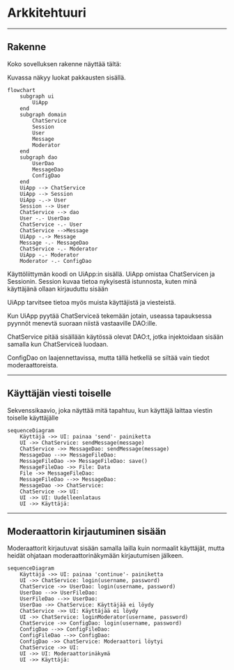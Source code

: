 # Arkkitehtuuri

---

## Rakenne

Koko sovelluksen rakenne näyttää tältä:

Kuvassa näkyy luokat pakkausten sisällä.

````mermaid
flowchart
    subgraph ui
        UiApp
    end
    subgraph domain
        ChatService
        Session
        User
        Message
        Moderator
    end
    subgraph dao
        UserDao
        MessageDao
        ConfigDao
    end
    UiApp --> ChatService
    UiApp --> Session
    UiApp -.-> User
    Session --> User
    ChatService --> dao
    User -.- UserDao
    ChatService -.- User
    ChatService -->Message
    UiApp -.-> Message
    Message -.- MessageDao
    ChatService -.- Moderator
    UiApp -.- Moderator
    Moderator -.- ConfigDao
````

Käyttöliittymän koodi on UiApp:in sisällä.
UiApp omistaa ChatServicen ja Sessionin.
Session kuvaa tietoa nykyisestä istunnosta, kuten minä käyttäjänä ollaan kirjauduttu sisään

UiApp tarvitsee tietoa myös muista käyttäjistä ja viesteistä.

Kun UiApp pyytää ChatServiceä tekemään jotain, useassa tapauksessa pyynnöt menevtä suoraan niistä vastaaville DAO:ille.

ChatService pitää sisällään käytössä olevat DAO:t, jotka injektoidaan sisään samalla kun ChatServiceä luodaan.

ConfigDao on laajennettavissa, mutta tällä hetkellä se siltää vain tiedot moderaattoreista.

---

## Käyttäjän viesti toiselle
Sekvenssikaavio, joka näyttää mitä tapahtuu, kun käyttäjä laittaa viestin toiselle käyttäjälle

````mermaid
sequenceDiagram
    Käyttäjä ->> UI: painaa 'send'- painiketta
    UI ->> ChatService: sendMessage(message)
    ChatService ->> MessageDao: sendMessage(message)
    MessageDao -->> MessageFileDao: 
    MessageFileDao ->> MessageFileDao: save()
    MessageFileDao ->> File: Data
    File ->> MessageFileDao: 
    MessageFileDao -->> MessageDao: 
    MessageDao ->> ChatService: 
    ChatService ->> UI: 
    UI ->> UI: Uudelleenlataus
    UI ->> Käyttäjä: 
````
---


## Moderaattorin kirjautuminen sisään
Moderaattorit kirjautuvat sisään samalla lailla kuin normaalit käyttäjät, mutta heidät ohjataan moderaattorinäkymään kirjautumisen jälkeen. 
````mermaid
sequenceDiagram
    Käyttäjä ->> UI: painaa 'continue'- painiketta
    UI ->> ChatService: login(username, password)
    ChatService ->> UserDao: login(username, password)
    UserDao -->> UserFileDao: 
    UserFileDao -->> UserDao: 
    UserDao ->> ChatService: Käyttäjää ei löydy
    ChatService ->> UI: Käyttäjää ei löydy
    UI ->> ChatService: loginModerator(username, password)
    ChatService ->> ConfigDao: login(username, password)
    ConfigDao -->> ConfigFileDao: 
    ConfigFileDao -->> ConfigDao: 
    ConfigDao ->> ChatService: Moderaattori löytyi
    ChatService ->> UI: 
    UI ->> UI: Moderaattorinäkymä
    UI ->> Käyttäjä: 
````